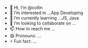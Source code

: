 - 👋 Hi, I’m @collin
- 👀 I’m interested in ...App Developing
- 🌱 I’m currently learning ...JS, Java
- 💞️ I’m looking to collaborate on ...
- 📫 How to reach me ...
- 😄 Pronouns: ...
- ⚡ Fun fact: ...

<!---
collin24lee/collin24lee is a ✨ special ✨ repository because its `README.md` (this file) appears on your GitHub profile.
You can click the Preview link to take a look at your changes.
--->
